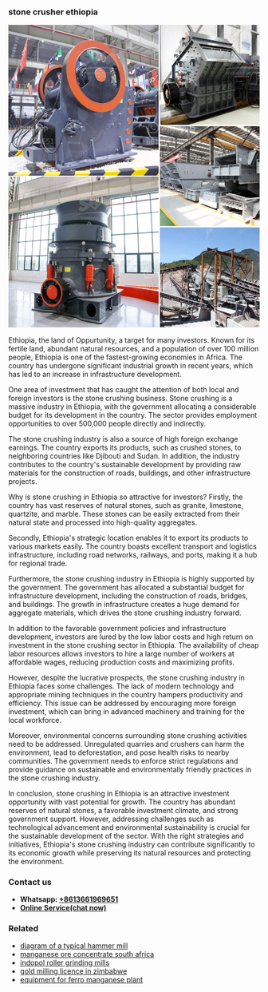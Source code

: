 <h3>stone crusher ethiopia</h3><img src='1706754227.jpg' alt=''><p>Ethiopia, the land of Oppurtunity, a target for many investors. Known for its fertile land, abundant natural resources, and a population of over 100 million people, Ethiopia is one of the fastest-growing economies in Africa. The country has undergone significant industrial growth in recent years, which has led to an increase in infrastructure development.</p><p>One area of investment that has caught the attention of both local and foreign investors is the stone crushing business. Stone crushing is a massive industry in Ethiopia, with the government allocating a considerable budget for its development in the country. The sector provides employment opportunities to over 500,000 people directly and indirectly.</p><p>The stone crushing industry is also a source of high foreign exchange earnings. The country exports its products, such as crushed stones, to neighboring countries like Djibouti and Sudan. In addition, the industry contributes to the country's sustainable development by providing raw materials for the construction of roads, buildings, and other infrastructure projects.</p><p>Why is stone crushing in Ethiopia so attractive for investors? Firstly, the country has vast reserves of natural stones, such as granite, limestone, quartzite, and marble. These stones can be easily extracted from their natural state and processed into high-quality aggregates.</p><p>Secondly, Ethiopia's strategic location enables it to export its products to various markets easily. The country boasts excellent transport and logistics infrastructure, including road networks, railways, and ports, making it a hub for regional trade.</p><p>Furthermore, the stone crushing industry in Ethiopia is highly supported by the government. The government has allocated a substantial budget for infrastructure development, including the construction of roads, bridges, and buildings. The growth in infrastructure creates a huge demand for aggregate materials, which drives the stone crushing industry forward.</p><p>In addition to the favorable government policies and infrastructure development, investors are lured by the low labor costs and high return on investment in the stone crushing sector in Ethiopia. The availability of cheap labor resources allows investors to hire a large number of workers at affordable wages, reducing production costs and maximizing profits.</p><p>However, despite the lucrative prospects, the stone crushing industry in Ethiopia faces some challenges. The lack of modern technology and appropriate mining techniques in the country hampers productivity and efficiency. This issue can be addressed by encouraging more foreign investment, which can bring in advanced machinery and training for the local workforce.</p><p>Moreover, environmental concerns surrounding stone crushing activities need to be addressed. Unregulated quarries and crushers can harm the environment, lead to deforestation, and pose health risks to nearby communities. The government needs to enforce strict regulations and provide guidance on sustainable and environmentally friendly practices in the stone crushing industry.</p><p>In conclusion, stone crushing in Ethiopia is an attractive investment opportunity with vast potential for growth. The country has abundant reserves of natural stones, a favorable investment climate, and strong government support. However, addressing challenges such as technological advancement and environmental sustainability is crucial for the sustainable development of the sector. With the right strategies and initiatives, Ethiopia's stone crushing industry can contribute significantly to its economic growth while preserving its natural resources and protecting the environment.</p><h3>Contact us</h3><ul><li><strong>Whatsapp:&nbsp;<a href="https://wa.me/8613661969651">+8613661969651</a></strong></li><li><a href="https://swt.shibang-china.com/?git&amp;zhl&amp;stone crusher ethiopia"><strong>Online Service(chat now)</strong></a></li></ul><h3>Related</h3><ul><li><a href='diagram of a typical hammer mill.md'>diagram of a typical hammer mill</a></li><li><a href='manganese ore concentrate south africa.md'>manganese ore concentrate south africa</a></li><li><a href='indopol roller grinding mills.md'>indopol roller grinding mills</a></li><li><a href='gold milling licence in zimbabwe.md'>gold milling licence in zimbabwe</a></li><li><a href='equipment for ferro manganese plant.md'>equipment for ferro manganese plant</a></li></ul>